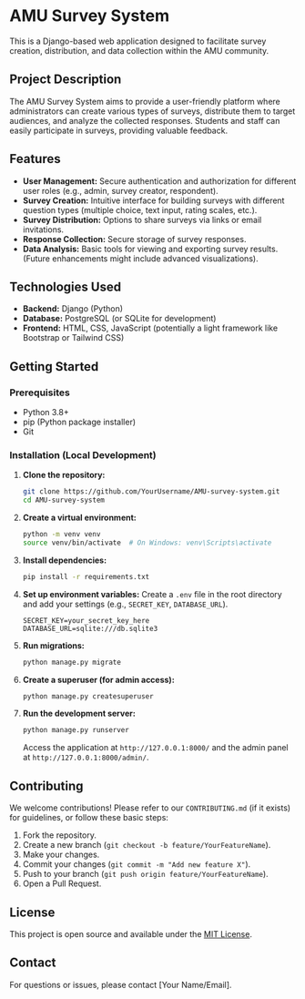 # AMU Survey System

This is a Django-based web application designed to facilitate survey creation, distribution, and data collection within the AMU community.

## Project Description

The AMU Survey System aims to provide a user-friendly platform where administrators can create various types of surveys, distribute them to target audiences, and analyze the collected responses. Students and staff can easily participate in surveys, providing valuable feedback.

## Features

*   **User Management:** Secure authentication and authorization for different user roles (e.g., admin, survey creator, respondent).
*   **Survey Creation:** Intuitive interface for building surveys with different question types (multiple choice, text input, rating scales, etc.).
*   **Survey Distribution:** Options to share surveys via links or email invitations.
*   **Response Collection:** Secure storage of survey responses.
*   **Data Analysis:** Basic tools for viewing and exporting survey results. (Future enhancements might include advanced visualizations).

## Technologies Used

*   **Backend:** Django (Python)
*   **Database:** PostgreSQL (or SQLite for development)
*   **Frontend:** HTML, CSS, JavaScript (potentially a light framework like Bootstrap or Tailwind CSS)

## Getting Started

### Prerequisites

*   Python 3.8+
*   pip (Python package installer)
*   Git

### Installation (Local Development)

1.  **Clone the repository:**
    ```bash
    git clone https://github.com/YourUsername/AMU-survey-system.git
    cd AMU-survey-system
    ```
2.  **Create a virtual environment:**
    ```bash
    python -m venv venv
    source venv/bin/activate  # On Windows: venv\Scripts\activate
    ```
3.  **Install dependencies:**
    ```bash
    pip install -r requirements.txt
    ```
4.  **Set up environment variables:**
    Create a `.env` file in the root directory and add your settings (e.g., `SECRET_KEY`, `DATABASE_URL`).
    ```
    SECRET_KEY=your_secret_key_here
    DATABASE_URL=sqlite:///db.sqlite3
    ```
5.  **Run migrations:**
    ```bash
    python manage.py migrate
    ```
6.  **Create a superuser (for admin access):**
    ```bash
    python manage.py createsuperuser
    ```
7.  **Run the development server:**
    ```bash
    python manage.py runserver
    ```
    Access the application at `http://127.0.0.1:8000/` and the admin panel at `http://127.0.0.1:8000/admin/`.

## Contributing

We welcome contributions! Please refer to our `CONTRIBUTING.md` (if it exists) for guidelines, or follow these basic steps:

1.  Fork the repository.
2.  Create a new branch (`git checkout -b feature/YourFeatureName`).
3.  Make your changes.
4.  Commit your changes (`git commit -m "Add new feature X"`).
5.  Push to your branch (`git push origin feature/YourFeatureName`).
6.  Open a Pull Request.

## License

This project is open source and available under the [MIT License](LICENSE.md).

## Contact

For questions or issues, please contact [Your Name/Email].